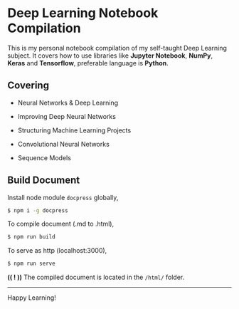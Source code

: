 # Deep Learning Notebook Compilation

This is my personal notebook compilation of my self-taught Deep Learning subject. It covers how to use libraries like **Jupyter Notebook**, **NumPy**, **Keras** and **Tensorflow**, preferable language is **Python**.

## Covering

- Neural Networks & Deep Learning

- Improving Deep Neural Networks
  
- Structuring Machine Learning Projects
  
- Convolutional Neural Networks
  
- Sequence Models

## Build Document

Install node module `docpress` globally,

```bash
$ npm i -g docpress
```

To compile document (.md to .html),

```bash
$ npm run build
```

To serve as http (localhost:3000),

```bash
$ npm run serve
```

**(( ! ))** The compiled document is located in the `/html/` folder.

---

Happy Learning!